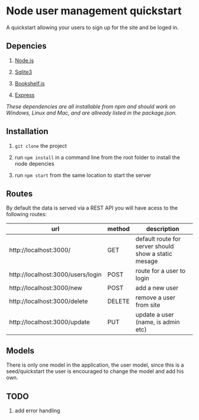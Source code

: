# Node user management quickstart


A quickstart allowing your users to sign up for the site and be loged in.


## Depencies

1. [Node.js](https://nodejs.org/en/)


2. [Sqlite3](https://www.sqlite.org/)


3. [Bookshelf.js](http://bookshelfjs.org/)


4. [Express](http://bookshelfjs.org/)


*These dependencies are all installable from npm and should work on Windows, Linux and Mac, and are 
allready listed in the package.json.*



## Installation 


1. `git clone` the project


2. run `npm install` in a command line from the root folder to install the node depencies


3. run `npm start` from the same location to start the server


## Routes

By default the data is served via a REST API you will have acess to the following routes:

| url                               | method | description                                          |
|-----------------------------------|--------|------------------------------------------------------|
| http://localhost:3000/            | GET    | default route for server should show a static mesage |
| http://localhost:3000/users/login | POST   | route for a user to login                            |
| http://localhost:3000/new         | POST   | add a new user                                       |
| http://localhost:3000/delete      | DELETE | remove a user from site                              |
| http://localhost:3000/update      | PUT    | update a user (name, is admin etc)                   |

## Models

There is only one model in the application, the user model, since this is a seed/quickstart the user is
encouraged to change the model and add his own. 

## TODO

1. add error handling